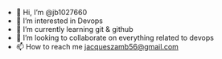 - 👋 Hi, I’m @jb1027660
- 👀 I’m interested in Devops
- 🌱 I’m currently learning git & github
- 💞️ I’m looking to collaborate on everything related to devops
- 📫 How to reach me jacqueszamb56@gmail.com

<!---
jb1027660/jb1027660 is a ✨ special ✨ repository because its `README.md` (this file) appears on your GitHub profile.
You can click the Preview link to take a look at your changes.
--->
